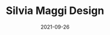 ---
title: 'Silvia Maggi Design'
date: '2021-09-26'
last_modified_at: '2022-01-12 16:51:40'
year: "2021"
type: "web design"
subtype: "development"
skillset: 
 - jekyll
 - sass
 - postCSS
 - netlify
 - node
 - bootstrap 5
 - git
description: "Silvia Maggi is a UX designer striving to create meaningful digital experiences. Built with Jekyll and Bootstrap 5, deployed to Netlify."
excerpt: false
summary: 'Silvia Maggi is a UX designer striving to create meaningful digital experiences. As her main focus is on <strong>accessibility, usability and sustainability</strong>, my input on adopting Jekyll and optimizing through Node modules such as purgeCSS ensured great results.'
featimage: true
featimage-url: '/assets/images/silvia-maggi-design.jpg'
featimage-height: '765'
performance: true
googlescore: '100'
speedindex: '0.7 seconds'
pageweight: '407 kb'
site-is-live: true
live-url: 'https://silviamaggidesign.com'
permalink: '/work/web-design/silvia-maggi-design/'
---